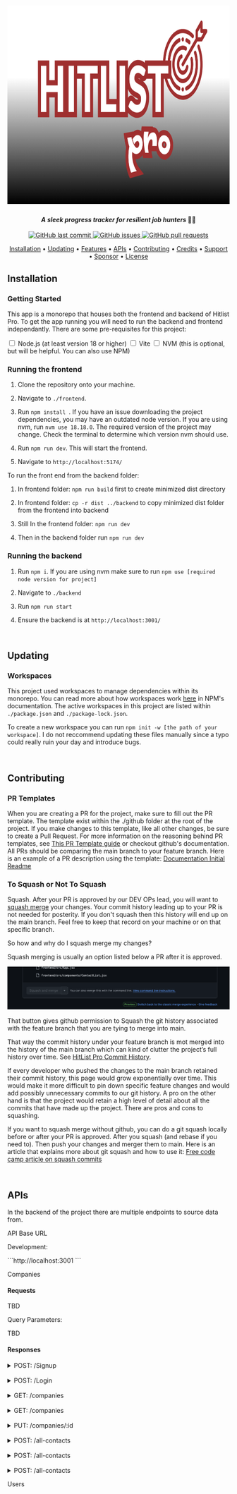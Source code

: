 <h1 align="center">
  <br>
  <a href="#"><img style="height: 450px; width: 1175px;" src="./assets/temp.png" alt="HitList Pro by ResilientLabs"></a>
</h1>

<h4 align="center"><i>A sleek progress tracker for resilient job hunters </i>🏋🏽</h4>

<p align="center">
    <a href="https://github.com/Resilient-Labs/Sprint3-HitlistCohort/commits/master">
    <img src="https://img.shields.io/github/last-commit/Resilient-Labs/Sprint3-HitlistCohort.svg?style=flat-square&logo=github&logoColor=white"
         alt="GitHub last commit">
    <a href="https://github.com/Resilient-Labs/Sprint3-HitlistCohort/issues">
    <img src="https://img.shields.io/github/issues-raw/Resilient-Labs/Sprint3-HitlistCohort.svg?style=flat-square&logo=github&logoColor=white"
         alt="GitHub issues">
    <a href="https://github.com/Resilient-Labs/Sprint3-HitlistCohort/pulls">
    <img src="https://img.shields.io/github/issues-pr-raw/Resilient-Labs/Sprint3-HitlistCohort.svg?style=flat-square&logo=github&logoColor=white"
         alt="GitHub pull requests">
</p>
      
<p align="center">
  <a href="#installation">Installation</a> •
  <a href="#updating">Updating</a> •
  <a href="#features">Features</a> •
  <a href="#APIs">APIs</a> •
  <a href="#contributing">Contributing</a> •
  <a href="#credits">Credits</a> •
  <a href="#support">Support</a> •
  <a href="#sponsor">Sponsor</a> •
  <a href="#license">License</a>
</p>

<h2 id="installation">Installation</h2>

<h3>Getting Started</h3>

This app is a monorepo that houses both the frontend and backend of Hitlist Pro. To get the app running you will need to run the backend and frontend independantly. There are some pre-requisites for this project: 

<label class="container">
  <input type="checkbox">
  Node.js (at least version 18 or higher)
  <span class="checkmark"></span>
</label>

<label class="container">
  <input type="checkbox">
  Vite
  <span class="checkmark"></span>
</label>

<label class="container">
  <input type="checkbox">
  NVM (this is optional, but will be helpful. You can also use NPM)
  <span class="checkmark"></span>
</label>

<h3> Running the frontend </h3>

1. Clone the repository onto your machine. 

2. Navigate to ``` ./frontend ```.

3. Run ```npm install ```. If you have an issue downloading the project dependencies, you may have an outdated node version.  If you are using nvm, run ``` nvm use 18.18.0 ```. The required version of the project may change. Check the terminal to determine which version nvm should use. 

4. Run ``` npm run dev ```. This will start the frontend. 

5. Navigate to ``` http://localhost:5174/ ```


To run the front end from the backend folder: 

1. In frontend folder: ```npm run build``` first to create minimized dist directory

2. In frontend folder: ```cp -r dist ../backend``` to copy minimized dist folder from the frontend into backend

3. Still In the frontend folder: ```npm run dev```

4. Then in the backend folder run ```npm run dev```


<h3> Running the backend </h3>

1. Run ```npm i```. If you are using nvm make sure to run ```npm use [required  node version for project]```

2. Navigate to ```./backend```

3. Run ```npm run start```

4. Ensure the backend is at ```http://localhost:3001/```

<br/>

<h2 id="updating">Updating</h2>

<h3>Workspaces</h3>

This project used workspaces to manage dependencies within its monorepo.  You can read more about how workspaces work <a href="https://docs.npmjs.com/cli/v7/using-npm/workspaces?v=true">here</a> in NPM's documentation. The active workspaces in this project are listed within  ```./package.json``` and ```./package-lock.json```. 

To create a new workspace you can run ```npm init -w [the path of your workspace]```. I do not reccommend updating these files manually since a typo could really ruin your day and introduce bugs. 

<br/>

<h2 id="contributing">Contributing</h2>

<h3>PR Templates</h3>

When you are creating a PR for the project, make sure to fill out the PR template. The template exist within the ./github folder at the root of the project. If you make changes to this template, like all other changes, be sure to create a Pull Request. For more information on the reasoning behind PR templates, see <a href="https://github.com/pieterherman-dev/PR-Template-Guide/blob/main/README.md">This PR Template guide</a> or checkout github's documentation. All PRs should be comparing the main branch to your feature branch. Here is an example of a PR description using the template: <a href="https://github.com/Resilient-Labs/Sprint3-HitlistCohort/pull/31">Documentation Initial Readme</a>

<h3>To Squash or Not To Squash</h3>

Squash. After your PR is approved by our DEV OPs lead, you will want to <u>squash merge</u> your changes. Your commit history leading up to your PR is not needed for posterity. If you don't squash then this history will end up on the main branch. Feel free to keep that record on your machine or on that specific branch.

So how and why do I squash merge my changes? 

Squash merging is usually an option listed below a PR after it is approved.

![Squash Merge Button](image.png)

That button gives github permission to Squash the git history associated with the feature branch that you are tying to merge into main.

That way the commit history under your feature branch is mot merged into the history of the main branch which can kind of clutter the project’s full history over time. See [HitList Pro Commit History]('https://github.com/Resilient-Labs/Sprint3-HitlistCohort/commits/main/'). 

If every developer who pushed the changes to the main branch retained their commit history, this page would grow exponentially over time. This would make it more difficult to pin down specific feature changes and would add possibly unnecessary commits to our git history. A pro on the other hand is that the project would retain a high level of detail about all the commits that have made up the project. There are pros and cons to squashing. 

If you want to squash merge without github, you can do a git squash locally before or after your PR is approved. After you squash (and rebase if you need to). Then push your changes and merger them to main.
Here is an article that explains more about git squash and how to use it: [Free code camp article on squash commits]('https://www.freecodecamp.org/news/git-squash-commits/')

<br/>

<h2 id="APIs">APIs</h2>

In the backend of the project there are multiple endpoints to source data from. 

<bold>API Base URL</bold>

<p>Development:</p>
```http://localhost:3001 ```

<bold>Companies</bold>

<h4>Requests</h4>

TBD

Query Parameters: 

TBD

<h4>Responses</h4>

<details>
<summary><bold>POST: /Signup</bold></summary>
</br>
<div style='border-radius: 8px; background-color: grey; padding:8px;'>

| Status | Response |
|--------|----------|
|        |          |
| <div style="padding: 8px; color: white; background-color: green; border-radius: 6px; width: 40px; text-align: center;"><strong>201</strong></div> | <code style="background-color: rgba(45, 45, 45, 0.69); color: #ffffff; padding: 18px 16px; border-radius: 4px; font-family: monospace; white-space: pre;">{ user, message: 'User registered successfully', token }</code>|
| <div style="padding: 8px; color: white; background-color: orange; border-radius: 6px; width: 40px; text-align: center;"><strong>400</strong></div> | <code style="background-color: rgba(45, 45, 45, 0.69); color: #ffffff; padding: 16px 16px; border-radius: 4px; font-family: monospace; white-space: pre;">{ message: 'Email already in use' }</code>|
| <div style="padding: 8px; color: white; background-color: red; border-radius: 6px; width: 40px; text-align: center;"><strong>500</strong></div> | <code style="background-color: rgba(45, 45, 45, 0.69); color: #ffffff; padding: 18px 16px; border-radius: 4px; font-family: monospace; white-space: pre;">{ message: 'Server error', error: error.message }</code>|

</div>

</details>

</br>

<details>
<summary><bold>POST: /Login</bold></summary>
</br>
<div style='border-radius: 8px; background-color: grey; padding:8px;'>

| Status | Response |
|--------|----------|
|        |          |
| <div style="padding: 8px; color: white; background-color: green; border-radius: 6px; width: 40px; text-align: center;"><strong>201</strong></div> | <code style="background-color: rgba(45, 45, 45, 0.69); color: #ffffff; padding: 18px 16px; border-radius: 4px; font-family: monospace; white-space: pre;">{message: 'Login successful', token, user }</code>|
| <div style="padding: 8px; color: white; background-color: orange; border-radius: 6px; width: 40px; text-align: center;"><strong>400</strong></div> | <code style="background-color: rgba(45, 45, 45, 0.69); color: #ffffff; padding: 16px 16px; border-radius: 4px; font-family: monospace; white-space: pre;">{ message: 'Invalid email or password' }</code>|
| <div style="padding: 8px; color: white; background-color: red; border-radius: 6px; width: 40px; text-align: center;"><strong>500</strong></div> | <code style="background-color: rgba(45, 45, 45, 0.69); color: #ffffff; padding: 18px 16px; border-radius: 4px; font-family: monospace; white-space: pre;">{ message: 'Server error', error: error.message }</code>|
</details>
</div>

</br>

<details>
<summary><bold>GET: /companies</bold></summary>
</br>

<div style='border-radius: 8px; background-color: grey; padding:8px;'>

| Status | Response |
|--------|----------|
|        |          |
| <div style="padding: 8px; color: white; background-color: green; border-radius: 6px; width: 40px; text-align: center;"><strong>201</strong></div> | <code style="background-color: rgba(45, 45, 45, 0.69); color: #ffffff; padding: 18px 16px; border-radius: 4px; font-family: monospace; white-space: pre;">{name: String,status: String, applicationUrl: String, notes: String, pointOfContacts: [String]}</code>|
| <div style="padding: 8px; color: white; background-color: orange; border-radius: 6px; width: 40px; text-align: center;"><strong>400</strong></div> | <code style="background-color: rgba(45, 45, 45, 0.69); color: #ffffff; padding: 16px 16px; border-radius: 4px; font-family: monospace; white-space: pre;">{ error: "Internal Server Error" }</code>|
| <div style="padding: 8px; color: white; background-color: red; border-radius: 6px; width: 40px; text-align: center;"><strong>500</strong></div> | <code style="background-color: rgba(45, 45, 45, 0.69); color: #ffffff; padding: 18px 16px; border-radius: 4px; font-family: monospace; white-space: pre;">{ error: "Internal Server Error" }</code>|
</div>
</details>

</br>

<details>
<summary><bold>GET: /companies</bold></summary>
</br>

<div style='border-radius: 8px; background-color: grey; padding:8px;'>

| Status | Response |
|--------|----------|
|        |          |
| <div style="padding: 8px; color: white; background-color: green; border-radius: 6px; width: 40px; text-align: center;"><strong>201</strong></div> | <code style="background-color: rgba(45, 45, 45, 0.69); color: #ffffff; padding: 18px 16px; border-radius: 4px; font-family: monospace; white-space: pre;"> { companies: [ { name: String, status: String, applicationUrl: String, notes: String, pointOfContacts: [String] }]}</code>|

</div>
</details>

</br>

<details>
<summary><bold>PUT: /companies/:id</bold></summary>
</br>

<div style='border-radius: 8px; background-color: grey; padding:8px;'>

| Status | Response |
|--------|----------|
|        |          |
|<div style="padding: 8px; color: white; background-color: green; border-radius: 6px; width: 40px; text-align: center;"><strong>201</strong></div> | <code style="background-color: rgba(45, 45, 45, 0.69); color: #ffffff; padding: 18px 16px; border-radius: 4px; font-family: monospace; white-space: pre;">'{companies:[{ name: String, status: String, applicationUrl: String, notes: String, pointOfContacts: [String]}]}'</code>|
| <div style="padding: 8px; color: white; background-color: red; border-radius: 6px; width: 40px; text-align: center;"><strong>500</strong></div> | <code style="background-color: rgba(45, 45, 45, 0.69); color: #ffffff; padding: 18px 16px; border-radius: 4px; font-family: monospace; white-space: pre;">{ error: "Internal Server Error"}</code>|
</details>
</div>

</br>

<details>
<summary>POST: /all-contacts</summary>

TBD

</details>

</br>

<details>
<summary>POST: /all-contacts</summary>

TBD

</details>

</br>

<details>
<summary>POST: /all-contacts</summary>
</br>

<div style='border-radius: 8px; background-color: grey; padding:8px;'>

| Status | Response |
|--------|----------|
|        |          |
| <div style="padding: 8px; color: white; background-color: green; border-radius: 6px; width: 40px; text-align: center;"><strong>201</strong></div> | <code style="background-color: rgba(45, 45, 45, 0.69); color: #ffffff; padding: 18px 16px; border-radius: 4px; font-family: monospace; white-space: pre;">{message: 'Login successful', token, user }</code>|
| <div style="padding: 8px; color: white; background-color: orange; border-radius: 6px; width: 40px; text-align: center;"><strong>400</strong></div> | <code style="background-color: rgba(45, 45, 45, 0.69); color: #ffffff; padding: 16px 16px; border-radius: 4px; font-family: monospace; white-space: pre;">{ message: 'Invalid email or password' }</code>|
| <div style="padding: 8px; color: white; background-color: red; border-radius: 6px; width: 40px; text-align: center;"><strong>500</strong></div> | <code style="background-color: rgba(45, 45, 45, 0.69); color: #ffffff; padding: 18px 16px; border-radius: 4px; font-family: monospace; white-space: pre;">{ error: "Internal Server Error" }</code>|

</div>

</details>

<bold>Users</bold>







